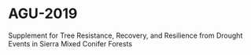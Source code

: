 # AGU-2019
Supplement for Tree Resistance, Recovery, and Resilience from Drought Events in Sierra Mixed Conifer Forests
